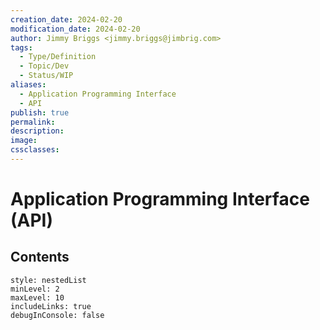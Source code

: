 ```yaml
---
creation_date: 2024-02-20
modification_date: 2024-02-20
author: Jimmy Briggs <jimmy.briggs@jimbrig.com>
tags:
  - Type/Definition
  - Topic/Dev
  - Status/WIP
aliases:
  - Application Programming Interface
  - API
publish: true
permalink:
description:
image:
cssclasses:
---
```



# Application Programming Interface (API)

## Contents

```table-of-contents
style: nestedList
minLevel: 2
maxLevel: 10
includeLinks: true
debugInConsole: false
```
